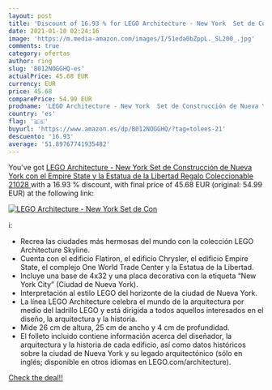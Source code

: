 ```yaml
---
layout: post
title: 'Discount of 16.93 % for LEGO Architecture - New York  Set de Con'
date: 2021-01-10 02:24:16
image: 'https://m.media-amazon.com/images/I/51eda0bZppL._SL200_.jpg'
comments: true
category: ofertas
author: ring
slug: 'B012NOGGHQ-es'
actualPrice: 45.68 EUR
currency: EUR
price: 45.68
comparePrice: 54.99 EUR
prodname: 'LEGO Architecture - New York  Set de Construcción de Nueva York con el Empire State y la Estatua de la Libertad  Regalo Coleccionable  21028 '
country: 'es'
flag: '🇪🇸'
buyurl: 'https://www.amazon.es/dp/B012NOGGHQ/?tag=tolees-21'
descuento: '16.93'
average: '51.89767741935482'
---
```


You've got [LEGO Architecture - New York  Set de Construcción de Nueva York con el Empire State y la Estatua de la Libertad  Regalo Coleccionable  21028 ](https://www.amazon.es/dp/B012NOGGHQ/?tag=tolees-21) with a  16.93 % discount, with final price of 45.68 EUR (original: 54.99 EUR) at the following link:

[![LEGO Architecture - New York  Set de Con](https://m.media-amazon.com/images/I/51eda0bZppL._SL200_.jpg)](https://www.amazon.es/dp/B012NOGGHQ/?tag=tolees-21)

ℹ️:

- Recrea las ciudades más hermosas del mundo con la colección LEGO Architecture Skyline.
- Cuenta con el edificio Flatiron, el edificio Chrysler, el edificio Empire State, el complejo One World Trade Center y la Estatua de la Libertad.
- Incluye una base de 4x32 y una placa decorativa con la etiqueta “New York City” (Ciudad de Nueva York).
- Interpretación al estilo LEGO del horizonte de la ciudad de Nueva York.
- La línea LEGO Architecture celebra el mundo de la arquitectura por medio del ladrillo LEGO y está dirigida a todos aquellos interesados en el diseño, la arquitectura y la historia.
- Mide 26 cm de altura, 25 cm de ancho y 4 cm de profundidad.
- El folleto incluido contiene información acerca del diseñador, la arquitectura y la historia de cada edificio, así como datos históricos sobre la ciudad de Nueva York y su legado arquitectónico (sólo en inglés; disponible en otros idiomas en LEGO.com/architecture).

[Check the deal!!](https://www.amazon.es/dp/B012NOGGHQ/?tag=tolees-21)
